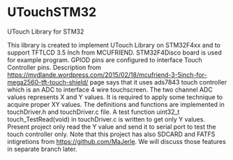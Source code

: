 # UTouchSTM32
UTouch Library for STM32

This library is created to implement UTouch Library on STM32F4xx and to support TFTLCD 3.5 Inch from MCUFRIEND. STM32F4Disco board is used for example program. GPIOD pins are configured to interface Touch Controller pins. Description from https://mvdlande.wordpress.com/2015/02/18/mcufriend-3-5inch-for-mega2560-tft-touch-shield/ page says that it uses ads7843 touch controller which is an ADC to interface 4 wire touchscreen. The two channel ADC values represents X and Y values. It is required to apply some technique to acquire proper XY values. The definitions and functions are implemented in touchDriver.h and touchDriver.c file. A test function uint32_t touch_TestRead(void) in touchDriver.c is written to get only Y values. Present project only read the Y value and send it to serial port to test the touch controller only. Note that this project has also SDCARD and FATFS intigretions from https://github.com/MaJerle. We will discuss those features in separate branch later. 

